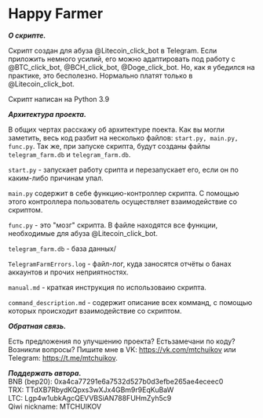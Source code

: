 # Happy Farmer #

***О скрипте.***   

Скрипт создан для абуза @Litecoin_click_bot в Telegram. Если приложить немного усилий, его можно адаптировать под работу с @BTC_click_bot, @BCH_click_bot, @Doge_click_bot.   Но, как я убедился на практике, это бесполезно. Нормально платят только в @Litecoin_click_bot.   
 
Скрипт написан на Python 3.9
  
***Архитектура проекта.***  

В общих чертах расскажу об архитектуре поекта. Как вы могли заметить, весь код разбит на несколько файлов: ```start.py, main.py, func.py```. Так же, при запуске скрипта, будут созданы файлы  ```telegram_farm.db``` и ```telegram_farm.db```.    

```start.py``` - запускает работу срипта и перезапускает его, если он по  каким-либо причинам упал.  

```main.py``` содержит в себе функцию-контроллер скрипта. С помощью этого контроллера пользователь осуществляет взаимодействие со скриптом.

```func.py``` - это "мозг" скрипта. В файле находятся все функции, необходимые для абуза @Litecoin_click_bot.  

```telegram_farm.db``` - база данных/

```TelegramFarmErrors.log``` - файл-лог, куда заносятся отчёты о банах аккаунтов и прочих неприятностях.

```manual.md``` - краткая инструкция по использоваию скрипта.

```command_description.md``` - содержит описание всех комманд, с помощью которых происходит взаимодействие со скриптом.
  
  
***Обратная связь.***   

Есть предложения по улучшению проекта? Естьзамечани по коду? Возникли вопросы? Пишите мне в   VK: https://vk.com/mtchuikov или Telegram: https://t.me/mtchuikov.  
  
  
***Поддержать автора.***  
BNB (bep20): 0xa4ca77291e6a7532d527b0d3efbe265ae4eceec0  
TRX: TTdXB7RbydKQpxs3wXJx4GBm9r9EqKuBaW  
LTC: Lgp4w1ubkAgcQEVVBSiAN788FUHmZyh5c9  
Qiwi nickname: MTCHUIKOV

